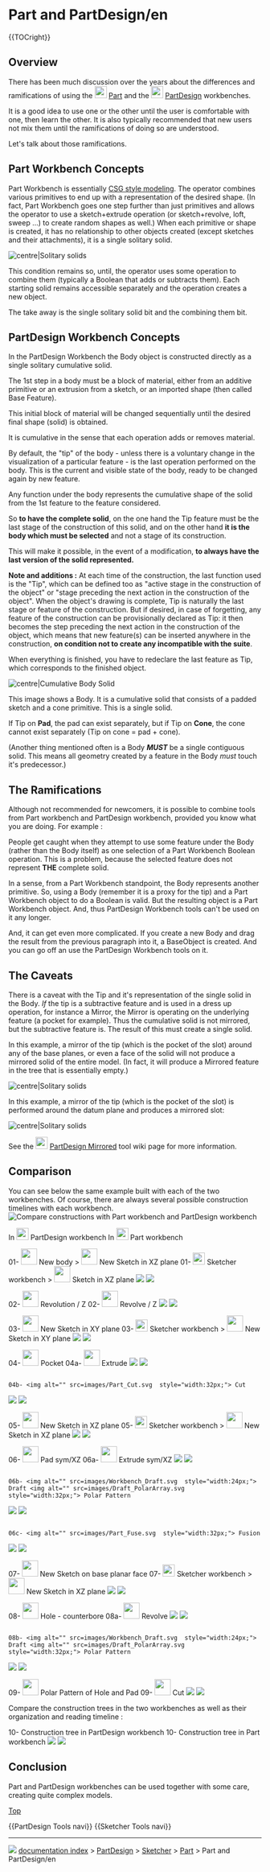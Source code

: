 # Part and PartDesign/en
{{TOCright}}

## Overview

There has been much discussion over the years about the differences and ramifications of using the <img alt="" src=images/Workbench_Part.svg  style="width:24px;"> [Part](Part_Workbench.md) and the <img alt="" src=images/Workbench_PartDesign.svg  style="width:24px;"> [PartDesign](PartDesign_Workbench.md) workbenches.

It is a good idea to use one or the other until the user is comfortable with one, then learn the other. It is also typically recommended that new users not mix them until the ramifications of doing so are understood.

Let\'s talk about those ramifications.

## Part Workbench Concepts 

Part Workbench is essentially [CSG style modeling](Constructive_solid_geometry.md). The operator combines various primitives to end up with a representation of the desired shape. (In fact, Part Workbench goes one step further than just primitives and allows the operator to use a sketch+extrude operation (or sketch+revolve, loft, sweep \...) to create random shapes as well.) When each primitive or shape is created, it has no relationship to other objects created (except sketches and their attachments), it is a single solitary solid.

![centre\|Solitary solids](images/Part_CSG_Prims.png )

This condition remains so, until, the operator uses some operation to combine them (typically a Boolean that adds or subtracts them). Each starting solid remains accessible separately and the operation creates a new object.

The take away is the single solitary solid bit and the combining them bit.

## PartDesign Workbench Concepts 

In the PartDesign Workbench the Body object is constructed directly as a single solitary cumulative solid.

The 1st step in a body must be a block of material, either from an additive primitive or an extrusion from a sketch, or an imported shape (then called Base Feature).

This initial block of material will be changed sequentially until the desired final shape (solid) is obtained.

It is cumulative in the sense that each operation adds or removes material.

By default, the \"tip\" of the body - unless there is a voluntary change in the visualization of a particular feature - is the last operation performed on the body. This is the current and visible state of the body, ready to be changed again by new feature.

Any function under the body represents the cumulative shape of the solid from the 1st feature to the feature considered.

So **to have the complete solid**, on the one hand the Tip feature must be the last stage of the construction of this solid, and on the other hand **it is the body which must be selected** and not a stage of its construction.

This will make it possible, in the event of a modification, **to always have the last version of the solid represented.**

**Note and additions :** At each time of the construction, the last function used is the \"Tip\", which can be defined too as \"active stage in the construction of the object\" or \"stage preceding the next action in the construction of the object\". When the object\'s drawing is complete, Tip is naturally the last stage or feature of the construction. But if desired, in case of forgetting, any feature of the construction can be provisionally declared as Tip: it then becomes the step preceding the next action in the construction of the object, which means that new feature(s) can be inserted anywhere in the construction, **on condition not to create any incompatible with the suite**.

When everything is finished, you have to redeclare the last feature as Tip, which corresponds to the finished object.

![centre\|Cumulative Body Solid](images/Part_Design_Cumulativ.png )

This image shows a Body. It is a cumulative solid that consists of a padded sketch and a cone primitive. This is a single solid.

If Tip on **Pad**, the pad can exist separately, but if Tip on **Cone**, the cone cannot exist separately (Tip on cone = pad + cone).

(Another thing mentioned often is a Body ***MUST*** be a single contiguous solid. This means all geometry created by a feature in the Body *must* touch it\'s predecessor.)

## The Ramifications 

Although not recommended for newcomers, it is possible to combine tools from Part workbench and PartDesign workbench, provided you know what you are doing. For example :

People get caught when they attempt to use some feature under the Body (rather than the Body itself) as one selection of a Part Workbench Boolean operation. This is a problem, because the selected feature does not represent **THE** complete solid.

In a sense, from a Part Workbench standpoint, the Body represents another primitive. So, using a Body (remember it is a proxy for the tip) and a Part Workbench object to do a Boolean is valid. But the resulting object is a Part Workbench object. And, thus PartDesign Workbench tools can\'t be used on it any longer.

And, it can get even more complicated. If you create a new Body and drag the result from the previous paragraph into it, a BaseObject is created. And you can go off an use the PartDesign Workbench tools on it.

## The Caveats 

There is a caveat with the Tip and it\'s representation of the single solid in the Body. *If* the tip is a subtractive feature and is used in a dress up operation, for instance a Mirror, the Mirror is operating on the underlying feature (a pocket for example). Thus the cumulative solid is not mirrored, but the subtractive feature is. The result of this must create a single solid.

In this example, a mirror of the tip (which is the pocket of the slot) around any of the base planes, or even a face of the solid will not produce a mirrored solid of the entire model. (In fact, it will produce a Mirrored feature in the tree that is essentially empty.)

![centre\|Solitary solids](images/PhantomMirror.png )

In this example, a mirror of the tip (which is the pocket of the slot) is performed around the datum plane and produces a mirrored slot:

![centre\|Solitary solids](images/MirroredSlot.png )

See the <img alt="" src=images/PartDesign_Mirrored.svg  style="width:24px;"> [PartDesign Mirrored](PartDesign_Mirrored.md) tool wiki page for more information.

## Comparison

You can see below the same example built with each of the two workbenches. Of course, there are always several possible construction timelines with each workbench. ![Compare constructions with Part workbench and PartDesign workbench](images/PartWBvsPartDesignWBexample.jpg )

  In <img alt="" src=images/Workbench_PartDesign.svg  style="width:24px;"> PartDesign workbench                                                                         In <img alt="" src=images/Workbench_Part.svg  style="width:24px;"> Part workbench
   
  01- <img alt="" src=images/PartDesign_Body.svg  style="width:32px;"> New body \> <img alt="" src=images/Sketcher_NewSketch.svg  style="width:32px;"> New Sketch in XZ plane   01- <img alt="" src=images/Workbench_Sketcher.svg  style="width:24px;"> Sketcher workbench \> <img alt="" src=images/Sketcher_NewSketch.svg‎‎  style="width:32px;"> Sketch in XZ plane
  ![](images/01sketchXZ_PartWBvsPartDesignWBn.jpg )                                                                                     ![](images/01Psketch_PartWBvsPartDesignWBn.jpg )
                                                                                                                                                                       

   
  02- <img alt="" src=images/PartDesign_Revolution.svg  style="width:32px;"> Revolution / Z   02- <img alt="" src=images/Part_Revolve.svg  style="width:32px;"> Revolve / Z
  ![](images/02revolutionZ_PartWBvsPartDesignWBn.jpg )      ![](images/02revolveZ_PartWBvsPartDesignWBn.jpg )
                                                                                              
   

   
  03- <img alt="" src=images/Sketcher_NewSketch.svg  style="width:32px;"> New Sketch in XY plane   03- <img alt="" src=images/Workbench_Sketcher.svg  style="width:24px;"> Sketcher workbench \> <img alt="" src=images/Sketcher_NewSketch.svg‎‎  style="width:32px;"> New Sketch in XY plane
  ![](images/03sketchXY_PartWBvsPartDesignWBn.jpg )              ![](images/03sketchXY_PartWBvsPartDesignWBn.jpg )
                                                                                                
   

   
  04- <img alt="" src=images/PartDesign_Pocket.svg  style="width:32px;"> Pocket      04a- <img alt="" src=images/Part_Extrude.svg  style="width:32px;"> Extrude
  ![](images/04pocket_PartWBvsPartDesignWBn.jpg )   ![](images/04aExtrude_PartWBvsPartDesignWB.jpg )
                                                                                 
   

   
                                                                                 04b- <img alt="" src=images/Part_Cut.svg  style="width:32px;"> Cut
  ![](images/00nothing_PartWBvsPartDesignWB.jpg )   ![](images/04bCut_PartWBvsPartDesignWB.jpg )
                                                                                 
   

   
  05- <img alt="" src=images/Sketcher_NewSketch.svg  style="width:32px;"> New Sketch in XZ plane   05- <img alt="" src=images/Workbench_Sketcher.svg  style="width:24px;"> Sketcher workbench \> <img alt="" src=images/Sketcher_NewSketch.svg‎‎  style="width:32px;"> New Sketch in XZ plane
  ![](images/05sketchXZ_PartWBvsPartDesignWB.jpg )                ![](images/05PsketchXZ_PartWBvsPartDesignWB.jpg )
                                                                                                
   

   
  06- <img alt="" src=images/PartDesign_Pad.svg  style="width:32px;"> Pad sym/XZ          06a- <img alt="" src=images/Part_Extrude.svg  style="width:32px;"> Extrude sym/XZ
  ![](images/06padSymXZ_PartWBvsPartDesignWB.jpg )   ![](images/06aExtrude_PartWBvsPartDesignWB.jpg )
                                                                                   
   

   
                                                                                 06b- <img alt="" src=images/Workbench_Draft.svg  style="width:24px;"> Draft <img alt="" src=images/Draft_PolarArray.svg  style="width:32px;"> Polar Pattern
  ![](images/00nothing_PartWBvsPartDesignWB.jpg )   ![](images/06bDraftPolarPattern_PartWBvsPartDesignWB.jpg )
                                                                                 
   

   
                                                                                 06c- <img alt="" src=images/Part_Fuse.svg  style="width:32px;"> Fusion
  ![](images/00nothing_PartWBvsPartDesignWB.jpg )   ![](images/06cFusion_PartWBvsPartDesignWB.jpg )
                                                                                 
   

   
  07- <img alt="" src=images/Sketcher_NewSketch.svg  style="width:32px;"> New Sketch on base planar face   07- <img alt="" src=images/Workbench_Sketcher.svg  style="width:24px;"> Sketcher workbench \> <img alt="" src=images/Sketcher_NewSketch.svg‎‎  style="width:32px;"> New Sketch in XZ plane
  ![](images/07sketchBaseSupFace_PartWBvsPartDesignWB.jpg )      ![](images/07PsketchXZ_PartWBvsPartDesignWB.jpg )
                                                                                                        
   

   
  08- <img alt="" src=images/PartDesign_Hole.svg  style="width:32px;"> Hole - counterbore                08a- <img alt="" src=images/Part_Revolve.svg  style="width:32px;"> Revolve
  ![](images/08hole-counterbore_PartWBvsPartDesignWB.jpg )   ![](images/08aRevolve_PartWBvsPartDesignWB.jpg )
                                                                                                   
   

   
                                                                                 08b- <img alt="" src=images/Workbench_Draft.svg  style="width:24px;"> Draft <img alt="" src=images/Draft_PolarArray.svg  style="width:32px;"> Polar Pattern
  ![](images/00nothing_PartWBvsPartDesignWB.jpg )   ![](images/08bDraftPolarPattern_PartWBvsPartDesignWB.jpg )
                                                                                 
   

   
  09- <img alt="" src=images/PartDesign_PolarPattern.svg  style="width:32px;"> Polar Pattern of Hole and Pad   09- <img alt="" src=images/Part_Cut.svg  style="width:32px;"> Cut
  ![](images/09polarPatternHoleAndPad_PartWBvsPartDesignWB.jpg )     ![](images/09Cut_PartWBvsPartDesignWB.jpg )
                                                                                                                 
   

Compare the construction trees in the two workbenches as well as their organization and reading timeline :

   
  10- Construction tree in PartDesign workbench                                        10- Construction tree in Part workbench
  ![](images/PartvsPartDesign_TreePartDesignWB.jpg )   ![](images/PartvsPartDesign_TreePartWB.jpg )
                                                                                       
   

## Conclusion

Part and PartDesign workbenches can be used together with some care, creating quite complex models.

[Top](#Top.md)


 {{PartDesign Tools navi}} {{Sketcher Tools navi}}



---
![](images/Right_arrow.png) [documentation index](../README.md) > [PartDesign](Category_PartDesign.md) > [Sketcher](Category_Sketcher.md) > [Part](Part_Workbench.md) > Part and PartDesign/en
